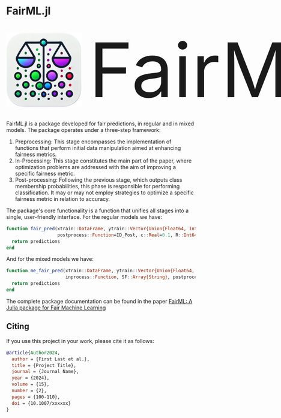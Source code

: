 # FairML.jl

<div style="display: flex; align-items: center;">
  <img src="https://github.com/JoaoVitorPamplona/FairML.jl/blob/main/FairML.png" width="200">
  <span style="font-size: 200px; margin-left: 20px;">FairML</span>
</div>

FairML.jl is a package developed for fair predictions, in regular and in mixed models. The package operates under a three-step framework:

1. Preprocessing: This stage encompasses the implementation of functions that perform initial data manipulation aimed at enhancing fairness metrics.
2. In-Processing: This stage constitutes the main part of the paper, where optimization problems are addressed with the aim of improving a specific fairness metric.
3. Post-processing: Following the previous stage, which outputs class membership probabilities, this phase is responsible for performing classification. It may or may not employ strategies to optimize a specific fairness metric in relation to accuracy.

The package's core functionality is a function that unifies all stages into a single, user-friendly interface. For the regular models we have:
 
```julia
function fair_pred(xtrain::DataFrame, ytrain::Vector{Union{Float64, Int64}}, newdata::DataFrame, inprocess::Function, SF::Array{String}, preprocess::Function=id_pre,
                   postprocess::Function=ID_Post, c::Real=0.1, R::Int64=1, seed::Int64=42, SFpre::String, SFpost::String)
  return predictions
end
```

And for the mixed models we have:
```julia
function me_fair_pred(xtrain::DataFrame, ytrain::Vector{Union{Float64, Int64}}, newdata::DataFrame, group_id_train::CategoricalVector, group_id_newdata::CategoricalVector,      
                      inprocess::Function, SF::Array{String}, postprocess::Function=ID_Post, c::Real=0.1, SFpost::String)
  return predictions
end
```

The complete package documentation can be found in the paper [FairML: A Julia package for Fair Machine Learning](https://arxiv.org/pdf/2405.06433)



## Citing

If you use this project in your work, please cite it as follows:
```bibtex
@article{Author2024,
  author = {First Last et al.},
  title = {Project Title},
  journal = {Journal Name},
  year = {2024},
  volume = {15},
  number = {2},
  pages = {100-110},
  doi = {10.1007/xxxxxx}
}
```

